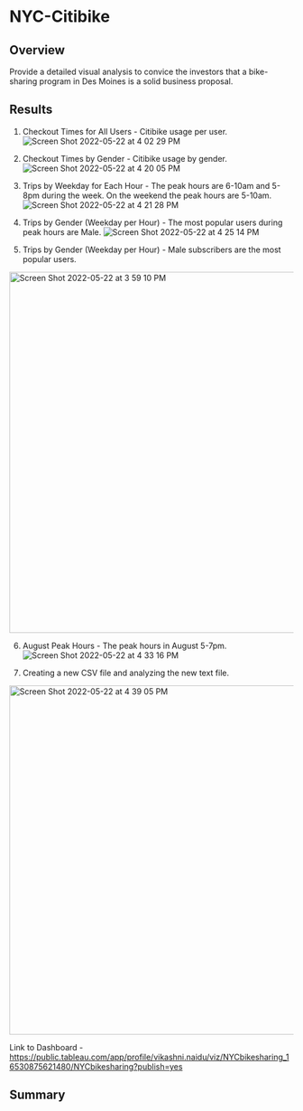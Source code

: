 # NYC-Citibike

## Overview 
Provide a detailed visual analysis to convice the investors that a bike-sharing program in Des Moines is a solid business proposal.

## Results 

1. Checkout Times for All Users - Citibike usage per user.
![Screen Shot 2022-05-22 at 4 02 29 PM](https://user-images.githubusercontent.com/98666231/169719696-c39d92ba-7c60-42d7-9dd4-7f949131519e.png)

2. Checkout Times by Gender - Citibike usage by gender.
![Screen Shot 2022-05-22 at 4 20 05 PM](https://user-images.githubusercontent.com/98666231/169720374-4396c8a3-e871-4224-9c4e-d79577ed36e3.png)

3. Trips by Weekday for Each Hour - The peak hours are 6-10am and 5-8pm during the week. On the weekend the peak hours are 5-10am.
![Screen Shot 2022-05-22 at 4 21 28 PM](https://user-images.githubusercontent.com/98666231/169720424-cd912d07-5923-4ed7-97f4-5be3fd3731cf.png)

4. Trips by Gender (Weekday per Hour) - The most popular users during peak hours are Male.
![Screen Shot 2022-05-22 at 4 25 14 PM](https://user-images.githubusercontent.com/98666231/169720539-2d07ef3e-54f3-4fe6-9377-e9c896507f8b.png)

5. Trips by Gender (Weekday per Hour) - Male subscribers are the most popular users.
<img width="639" alt="Screen Shot 2022-05-22 at 3 59 10 PM" src="https://user-images.githubusercontent.com/98666231/169719585-8ec2281f-86a8-4032-a459-9ba6945e0aba.png">

6. August Peak Hours - The peak hours in August 5-7pm. 
![Screen Shot 2022-05-22 at 4 33 16 PM](https://user-images.githubusercontent.com/98666231/169720817-14d7b70e-461f-47a2-854e-b25555f9499a.png)

7. Creating a new CSV file and analyzing the new text file.
<img width="618" alt="Screen Shot 2022-05-22 at 4 39 05 PM" src="https://user-images.githubusercontent.com/98666231/169721002-275afcd7-0527-4838-996b-a82f5c853ccf.png">

Link to Dashboard - https://public.tableau.com/app/profile/vikashni.naidu/viz/NYCbikesharing_16530875621480/NYCbikesharing?publish=yes

## Summary 
